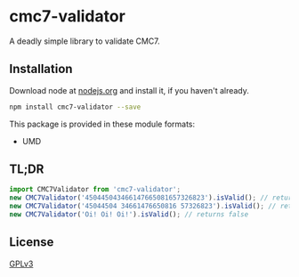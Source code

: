 # cmc7-validator
A deadly simple library to validate CMC7.

## Installation
Download node at [nodejs.org](http://nodejs.org) and install it, if you haven't already.

```sh
npm install cmc7-validator --save
```

This package is provided in these module formats:

- UMD

## TL;DR ##

```js
import CMC7Validator from 'cmc7-validator';
new CMC7Validator('450445043466147665081657326823').isValid(); // returns true
new CMC7Validator('45044504 34661476650816 57326823').isValid(); // returns true
new CMC7Validator('Oi! Oi! Oi!').isValid(); // returns false
```

## License
[GPLv3](https://www.gnu.org/licenses/quick-guide-gplv3.pt-br.html)
